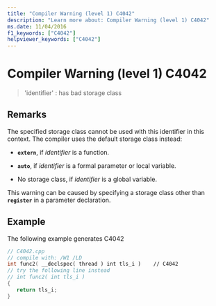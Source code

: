 ```yaml
---
title: "Compiler Warning (level 1) C4042"
description: "Learn more about: Compiler Warning (level 1) C4042"
ms.date: 11/04/2016
f1_keywords: ["C4042"]
helpviewer_keywords: ["C4042"]
---
```

# Compiler Warning (level 1) C4042

> 'identifier' : has bad storage class

## Remarks

The specified storage class cannot be used with this identifier in this context. The compiler uses the default storage class instead:

- **`extern`**, if *identifier* is a function.

- **`auto`**, if *identifier* is a formal parameter or local variable.

- No storage class, if *identifier* is a global variable.

This warning can be caused by specifying a storage class other than **`register`** in a parameter declaration.

## Example

The following example generates C4042

```cpp
// C4042.cpp
// compile with: /W1 /LD
int func2( __declspec( thread ) int tls_i )    // C4042
// try the following line instead
// int func2( int tls_i )
{
   return tls_i;
}
```
